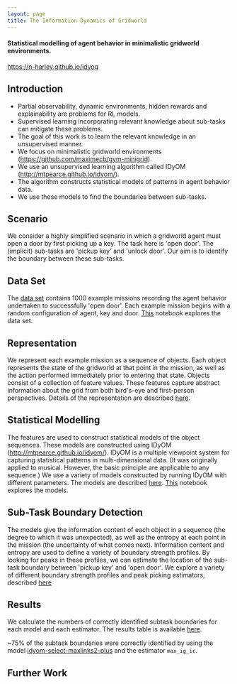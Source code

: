 ```yaml
---
layout: page
title: The Information Dynamics of Gridworld
---
```


#### Statistical modelling of agent behavior in minimalistic gridworld environments.  

<https://n-harley.github.io/idyog>

## Introduction

- Partial observability, dynamic environments, hidden rewards and explainability are problems for RL models. 
- Supervised learning incorporating relevant knowledge about sub-tasks can mitigate these problems.
- The goal of this work is to learn the relevant knowledge in an unsupervised manner.
- We focus on minimalistic gridworld environments (<https://github.com/maximecb/gym-minigrid>).
- We use an unsupervised learning algorithm called IDyOM (<http://mtpearce.github.io/idyom/>).
- The algorithm constructs statistical models of patterns in agent behavior data.
- We use these models to find the boundaries between sub-tasks.

## Scenario

We consider a highly simplified scenario in which a gridworld agent must open a door by first picking up a key. The task here is 'open door'. The (implicit) sub-tasks are 'pickup key' and 'unlock door'. Our aim is to identify the boundary between these sub-tasks.

## Data Set

The [data set](dataset.pkl) contains 1000 example missions recording the agent behavior undertaken to successfully 'open door'. Each example mission begins with a random configuration of agent, key and door. [This](https://nbviewer.jupyter.org/github/n-harley/idyog/blob/main/dataset-explorer.ipynb) notebook explores the data set. 

## Representation

We represent each example mission as a sequence of objects. Each object represents the state of the gridworld at that point in the mission, as well as the action performed immediately prior to entering that state. Objects consist of a collection of feature values. These features capture abstract information about the grid from both bird's-eye and first-person perspectives. Details of the representation are described [here](./representation.md).

## Statistical Modelling

The features are used to construct statistical models of the object sequences. These models are constructed using IDyOM (<http://mtpearce.github.io/idyom/>). IDyOM is a multiple viewpoint system for capturing statistical patterns in multi-dimensional data. (It was originally applied to musical. However, the basic principle are applicable to any sequence.) We use a variety of models constructed by running IDyOM with different parameters. The models are described [here](./models.md). [This](https://nbviewer.jupyter.org/github/n-harley/idyog/blob/main/model-explorer.ipynb) notebook explores the models.

## Sub-Task Boundary Detection

The models give the information content of each object in a sequence (the degree to which it was unexpected), as well as the entropy at each point in the mission (the uncertainty of what comes next). Information content and entropy are used to define a variety of boundary strength profiles. By looking for peaks in these profiles, we can estimate the location of the sub-task boundary between 'pickup key' and 'open door'. We explore a variety of different boundary strength profiles and peak picking estimators, described [here](./subtask-detection.md)

## Results 

We calculate the numbers of correctly identified subtask boundaries for each model and each estimator. The results table is available [here](https://nbviewer.jupyter.org/github/n-harley/idyog/blob/main/subtask-detection.ipynb).

~75% of the subtask boundaries were correctly identified by using the model [idyom-select-maxlinks2-plus](https://nbviewer.jupyter.org/github/n-harley/idyog/blob/main/idyom-select-maxlinks2-plus.ipynb) and the estimator `max_ig_ic`.

## Further Work

